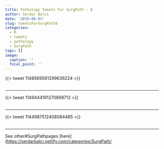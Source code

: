 ```yaml
---
title: Pathology Tweets For SurgPath - 8
author: Serdar Balci
date: '2019-08-03'
slug: tweetsForSurgPath8
categories:
  - R
  - tweets
  - pathology
  - SurgPath
tags: []
image:
  caption: ''
  focal_point: ''
---
```



{{< tweet 1148569561299636224 >}}
<br>
<br>
<hr>
{{< tweet 1149444191270899712 >}}
<br>
<br>
<hr>
{{< tweet 1144987512408084485 >}}
<br>
<br>
<hr>


See other#SurgPathpages [here](https://serdarbalci.netlify.com/categories/SurgPath/
